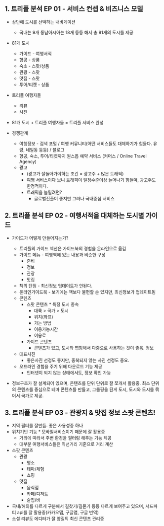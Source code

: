 ## 1. 트리플 분석 EP 01 - 서비스 컨셉 & 비즈니스 모델
* 상단에 도시를 선택하는 내비게이션
  * 국내는 9개 동남아시아는 18개 등등 해서 총 81개의 도시를 제공

* 81개 도시
    - 가이드 - 여행서적
    - 항공 - 상품
    - 숙소 - 스팟/상품
    - 관광 - 스팟
    - 맛집 - 스팟
    - 투어/티켓 - 상품

* 트리플 여행자들
    - 리뷰
    - 사진

* 81개 도시 + 트리플 여행자들 = 트리플 서비스 완성
* 경쟁관계
  * 여행정보 - 검색 포털 / 여행 커뮤니티(어떤 서비스들도 대체하기가 힘들다. 유랑, 네일동 등등) / 블로그
  * 항공, 숙소, 투어/티켓까지 원스톱 예약 서비스 (커머스 / Online Travel Agency)
  * 광고
    * (광고가 잘돌아가야하는 조건 = 광고주 + 많은 트래픽)
    * 여행 서비스이다 보니 트래픽이 일정수준이상 늘어나기 힘들며, 광고주도 한정적이다.
    * 트래픽을 늘릴려면?
      * 글로벌진출이 좋지만 그러나 국내중심 서비스

## 2. 트리플 분석 EP 02 - 여행서적을 대체하는 도시별 가이드
* 가이드가 어떻게 만들어지는가?
  * 트리플의 가이드 섹션은 가이드북의 경험을 온라인으로 옮김
  * 가이드 메뉴 - 여행책에 있는 내용과 비슷한 구성
    * 준비
    * 정보
    * 관광
    * 맛집
  * 책의 단점 - 최신정보 업데이트가 안된다.
  * 온라인가이드북 - 보기에는 책보다 불편할 순 있지만, 최신정보가 업데이트됨
  * 콘텐츠
    * 스팟 콘텐츠 * 특정 도시 종속
      * 대륙 > 국가 > 도시
      * 위치(좌표)
      * 가는 방법
      * 이용가능시간
      * 이용료
    * 가이드 콘텐츠
      * 콘텐츠가 있고, 도시와 맵핑해서 다중으로 사용하는 것이 좋음. 정보
  * 대표사진
    * 좋은사진 선정도 좋지만, 중복되지 않는 사진 선정도 중요.
  * 오프라인 경험을 주기 위해 다운로드 기능 제공
    * 인터넷이 되지 않는 상태에서도, 정보 확인 가능
      
* 정보구조가 잘 설계되어 있으며, 콘텐츠를 단위 단위로 잘 쪼개서 활용중. 최소 단위의 콘텐츠를 중심으로 테마 콘텐츠를 만들고, 그룹핑을 된게 도시, 도시와 도시를 묶어서 국가로 제공.

## 3. 트리플 분석 EP 03 - 관광지 & 맛집 정보 스팟 콘텐츠!
* 지역 필터를 잘만듬. 좋은 사용성중 하나
* 위치기반 기능 * 모바일서비스이기 때문에 잘 활용중
  * 거리에 따라서 주변 환경을 필터링 해주는 기능 제공
  * 대부분 여행서비스들은 직선거리 기준으로 거리 계산
* 스팟 콘텐츠
  * 관광
    * 명소
    * 테마/체험
    * 쇼핑
  * 맛집
    * 음식점
    * 카페/디저트
    * 술집/바
* 국내/해외를 다르게 구분해서 길찾기/길묻기 등등 다르게 보여주고 있으며, 서드파티 api를 잘 활용중(카카오맵, 구글맵, 구글 번역)
* 소셜 리뷰도 에디터가 잘 양질의 최신 콘텐츠 관리중
